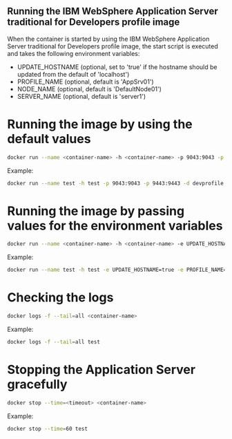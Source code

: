 ## Running the IBM WebSphere Application Server traditional for Developers profile image

When the container is started by using the IBM WebSphere Application Server traditional for Developers profile image, the start script is executed and takes the following environment variables:

* UPDATE_HOSTNAME (optional, set to 'true' if the hostname should be updated from the default of 'localhost')
* PROFILE_NAME (optional, default is 'AppSrv01')
* NODE_NAME (optional, default is 'DefaultNode01')
* SERVER_NAME (optional, default is 'server1')

# Running the image by using the default values

```bash
docker run --name <container-name> -h <container-name> -p 9043:9043 -p 9443:9443 -d <profile-image-name>
```

Example:

```bash
docker run --name test -h test -p 9043:9043 -p 9443:9443 -d devprofile
```

# Running the image by passing values for the environment variables

```bash
docker run --name <container-name> -h <container-name> -e UPDATE_HOSTNAME=true -e PROFILE_NAME=<profile-name> -e NODE_NAME=<node-name> -e SERVER_NAME=<server-name> -p 9043:9043 -p 9443:9443 -d <profile-image-name>
```    

Example:

```bash
docker run --name test -h test -e UPDATE_HOSTNAME=true -e PROFILE_NAME=AppSrv02 -e NODE_NAME=DefaultNode02 -e SERVER_NAME=server2 -p 9043:9043 -p 9443:9443 -d devprofile 
``` 

# Checking the logs

```bash
docker logs -f --tail=all <container-name>
```

Example:

```bash
docker logs -f --tail=all test
``` 

# Stopping the Application Server gracefully

```bash
docker stop --time=<timeout> <container-name>
```

Example:

```bash
docker stop --time=60 test
```

